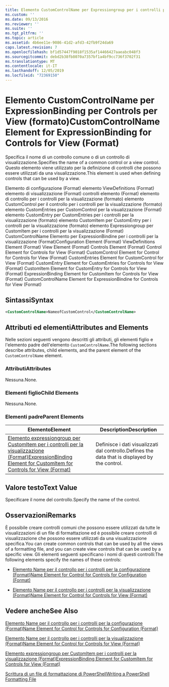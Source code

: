 ```yaml
---
title: Elemento CustomControlName per Expressiongroup per i controlli per la visualizzazione (Format) | Microsoft Docs
ms.custom: ''
ms.date: 09/13/2016
ms.reviewer: ''
ms.suite: ''
ms.tgt_pltfrm: ''
ms.topic: article
ms.assetid: 4b6ee11e-9086-41d2-afd3-42fb9f24da69
caps.latest.revision: 7
ms.openlocfilehash: bf1d57447f9018f1535af14466427aaeabc048f3
ms.sourcegitcommit: debd2b38fb8070a7357bf1a4bf9cc736f3702f31
ms.translationtype: MT
ms.contentlocale: it-IT
ms.lasthandoff: 12/05/2019
ms.locfileid: "72369150"
---
```

# <a name="customcontrolname-element-for-expressionbinding-for-controls-for-view-format"></a><span data-ttu-id="ab478-102">Elemento CustomControlName per ExpressionBinding per Controls per View (formato)</span><span class="sxs-lookup"><span data-stu-id="ab478-102">CustomControlName Element for ExpressionBinding for Controls for View (Format)</span></span>

<span data-ttu-id="ab478-103">Specifica il nome di un controllo comune o di un controllo di visualizzazione.</span><span class="sxs-lookup"><span data-stu-id="ab478-103">Specifies the name of a common control or a view control.</span></span> <span data-ttu-id="ab478-104">Questo elemento viene utilizzato per la definizione di controlli che possono essere utilizzati da una visualizzazione.</span><span class="sxs-lookup"><span data-stu-id="ab478-104">This element is used when defining controls that can be used by a view.</span></span>

<span data-ttu-id="ab478-105">Elemento di configurazione (Format) elemento ViewDefinitions (Format) elemento di visualizzazione (Format) controlli elemento (Format) elemento di controllo per i controlli per la visualizzazione (formato) elemento CustomControl per il controllo per i controlli per la visualizzazione (formato) elemento CustomEntries per CustomControl per la visualizzazione (Format) elemento CustomEntry per CustomEntries per i controlli per la visualizzazione (formato) elemento CustomItem per CustomEntry per i controlli per la visualizzazione (formato) elemento Expressiongroup per CustomItem per i controlli per la visualizzazione (Format) CustomControlName Elemento per ExpressionBindine per i controlli per la visualizzazione (Format)</span><span class="sxs-lookup"><span data-stu-id="ab478-105">Configuration Element (Format) ViewDefinitions Element (Format) View Element (Format) Controls Element (Format) Control Element for Controls for View (Format) CustomControl Element for Control for Controls for View (Format) CustomEntries Element for CustomControl for View (Format) CustomEntry Element for CustomEntries for Controls for View (Format) CustomItem Element for CustomEntry for Controls for View (Format) ExpressionBinding Element for CustomItem for Controls for View (Format) CustomControlName Element for ExpressionBindine for Controls for View (Format)</span></span>

## <a name="syntax"></a><span data-ttu-id="ab478-106">Sintassi</span><span class="sxs-lookup"><span data-stu-id="ab478-106">Syntax</span></span>

```xml
<CustomControlName>NameofCustomControl</CustomControlName>
```

## <a name="attributes-and-elements"></a><span data-ttu-id="ab478-107">Attributi ed elementi</span><span class="sxs-lookup"><span data-stu-id="ab478-107">Attributes and Elements</span></span>

<span data-ttu-id="ab478-108">Nelle sezioni seguenti vengono descritti gli attributi, gli elementi figlio e l'elemento padre dell'elemento `CustomControlName`.</span><span class="sxs-lookup"><span data-stu-id="ab478-108">The following sections describe attributes, child elements, and the parent element of the `CustomControlName` element.</span></span>

### <a name="attributes"></a><span data-ttu-id="ab478-109">Attributi</span><span class="sxs-lookup"><span data-stu-id="ab478-109">Attributes</span></span>

<span data-ttu-id="ab478-110">Nessuna.</span><span class="sxs-lookup"><span data-stu-id="ab478-110">None.</span></span>

### <a name="child-elements"></a><span data-ttu-id="ab478-111">Elementi figlio</span><span class="sxs-lookup"><span data-stu-id="ab478-111">Child Elements</span></span>

<span data-ttu-id="ab478-112">Nessuna.</span><span class="sxs-lookup"><span data-stu-id="ab478-112">None.</span></span>

### <a name="parent-elements"></a><span data-ttu-id="ab478-113">Elementi padre</span><span class="sxs-lookup"><span data-stu-id="ab478-113">Parent Elements</span></span>

|<span data-ttu-id="ab478-114">Elemento</span><span class="sxs-lookup"><span data-stu-id="ab478-114">Element</span></span>|<span data-ttu-id="ab478-115">Description</span><span class="sxs-lookup"><span data-stu-id="ab478-115">Description</span></span>|
|-------------|-----------------|
|[<span data-ttu-id="ab478-116">Elemento expressiongroup per CustomItem per i controlli per la visualizzazione (Format)</span><span class="sxs-lookup"><span data-stu-id="ab478-116">ExpressionBinding Element for CustomItem for Controls for View (Format)</span></span>](./expressionbinding-element-for-customitem-for-controls-for-view-format.md)|<span data-ttu-id="ab478-117">Definisce i dati visualizzati dal controllo.</span><span class="sxs-lookup"><span data-stu-id="ab478-117">Defines the data that is displayed by the control.</span></span>|

## <a name="text-value"></a><span data-ttu-id="ab478-118">Valore testo</span><span class="sxs-lookup"><span data-stu-id="ab478-118">Text Value</span></span>

<span data-ttu-id="ab478-119">Specificare il nome del controllo.</span><span class="sxs-lookup"><span data-stu-id="ab478-119">Specify the name of the control.</span></span>

## <a name="remarks"></a><span data-ttu-id="ab478-120">Osservazioni</span><span class="sxs-lookup"><span data-stu-id="ab478-120">Remarks</span></span>

<span data-ttu-id="ab478-121">È possibile creare controlli comuni che possono essere utilizzati da tutte le visualizzazioni di un file di formattazione ed è possibile creare controlli di visualizzazione che possono essere utilizzati da una visualizzazione specifica.</span><span class="sxs-lookup"><span data-stu-id="ab478-121">You can create common controls that can be used by all the views of a formatting file, and you can create view controls that can be used by a specific view.</span></span> <span data-ttu-id="ab478-122">Gli elementi seguenti specificano i nomi di questi controlli:</span><span class="sxs-lookup"><span data-stu-id="ab478-122">The following elements specify the names of these controls:</span></span>

- [<span data-ttu-id="ab478-123">Elemento Name per il controllo per i controlli per la configurazione (Format)</span><span class="sxs-lookup"><span data-stu-id="ab478-123">Name Element for Control for Controls for Configuration (Format)</span></span>](./name-element-for-control-for-controls-for-configuration-format.md)

- [<span data-ttu-id="ab478-124">Elemento Name per il controllo per i controlli per la visualizzazione (Format)</span><span class="sxs-lookup"><span data-stu-id="ab478-124">Name Element for Control for Controls for View (Format)</span></span>](./name-element-for-control-for-controls-for-view-format.md)

## <a name="see-also"></a><span data-ttu-id="ab478-125">Vedere anche</span><span class="sxs-lookup"><span data-stu-id="ab478-125">See Also</span></span>

[<span data-ttu-id="ab478-126">Elemento Name per il controllo per i controlli per la configurazione (Format)</span><span class="sxs-lookup"><span data-stu-id="ab478-126">Name Element for Control for Controls for Configuration (Format)</span></span>](./name-element-for-control-for-controls-for-configuration-format.md)

[<span data-ttu-id="ab478-127">Elemento Name per il controllo per i controlli per la visualizzazione (Format)</span><span class="sxs-lookup"><span data-stu-id="ab478-127">Name Element for Control for Controls for View (Format)</span></span>](./name-element-for-control-for-controls-for-view-format.md)

[<span data-ttu-id="ab478-128">Elemento expressiongroup per CustomItem per i controlli per la visualizzazione (Format)</span><span class="sxs-lookup"><span data-stu-id="ab478-128">ExpressionBinding Element for CustomItem for Controls for View (Format)</span></span>](./expressionbinding-element-for-customitem-for-controls-for-view-format.md)

[<span data-ttu-id="ab478-129">Scrittura di un file di formattazione di PowerShell</span><span class="sxs-lookup"><span data-stu-id="ab478-129">Writing a PowerShell Formatting File</span></span>](./writing-a-powershell-formatting-file.md)
